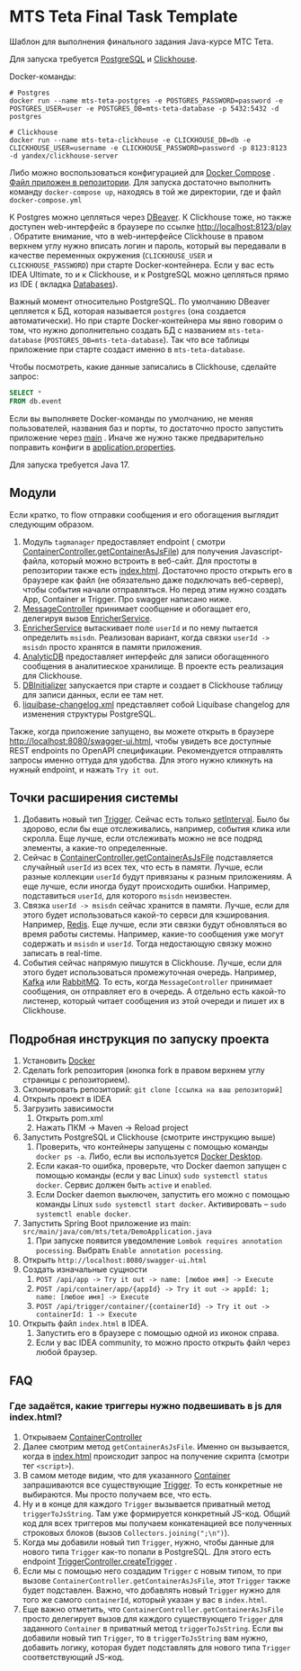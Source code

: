 # MTS Teta Final Task Template

Шаблон для выполнения финального задания Java-курсе МТС Тета.

Для запуска требуется [PostgreSQL](https://www.postgresql.org/)
и [Clickhouse](https://clickhouse.com/).

Docker-команды:

```shell
# Postgres
docker run --name mts-teta-postgres -e POSTGRES_PASSWORD=password -e POSTGRES_USER=user -e POSTGRES_DB=mts-teta-database -p 5432:5432 -d postgres

# Clickhouse
docker run --name mts-teta-clickhouse -e CLICKHOUSE_DB=db -e CLICKHOUSE_USER=username -e CLICKHOUSE_PASSWORD=password -p 8123:8123 -d yandex/clickhouse-server
```

Либо можно воспользоваться конфигурацией для [Docker Compose](https://docs.docker.com/compose/)
. [Файл приложен в репозитории](docker-compose.yml). Для запуска достаточно выполнить
команду `docker-compose up`, находясь в той же директории, где и файл `docker-compose.yml`

К Postgres можно цепляться через [DBeaver](https://dbeaver.io/). К Clickhouse тоже, но также
доступен web-интерфейс в браузере по ссылке [http://localhost:8123/play](http://localhost:8123/play)
. Обратите внимание, что в web-интерфейсе Clickhouse в правом верхнем углу нужно вписать логин и
пароль, который вы передавали в качестве переменных окружения (`CLICKHOUSE_USER`
и `CLICKHOUSE_PASSWORD`) при старте Docker-контейнера. Если у вас есть IDEA Ultimate, то и к
Clickhouse, и к PostgreSQL можно цепляться прямо из IDE (
вкладка [Databases](https://www.jetbrains.com/help/idea/database-tool-window.html)).

Важный момент относительно PostgreSQL. По умолчанию DBeaver цепляется к БД, которая
называется `postgres` (она создается автоматически). Но при старте Docker-контейнера мы явно говорим
о том, что нужно дополнительно создать БД с
названием `mts-teta-database` (`POSTGRES_DB=mts-teta-database`). Так что все таблицы приложение при
старте создаст именно в `mts-teta-database`.

Чтобы посмотреть, какие данные записались в Clickhouse, сделайте запрос:

```sql
SELECT *
FROM db.event
```

Если вы выполняете Docker-команды по умолчанию, не меняя пользователей, названия баз и порты, то
достаточно просто запустить приложение через [main](src/main/java/com/mts/teta/DemoApplication.java)
. Иначе же нужно также предварительно поправить конфиги
в [application.properties](src/main/resources/application.properties).

Для запуска требуется Java 17.

## Модули

Если кратко, то flow отправки сообщения и его обогащения выглядит следующим образом.

1. Модуль `tagmanager` предоставляет endpoint (
   смотри [ContainerController.getContainerAsJsFile](src/main/java/com/mts/teta/tagmanager/controller/ContainerController.java))
   для получения Javascript-файла, который можно встроить в веб-сайт. Для простоты в репозитории
   также есть [index.html](index.html). Достаточно просто открыть его в браузере как файл (не
   обязательно даже подключать веб-сервер), чтобы события начали отправляться. Но перед этим нужно
   создать App, Container и Trigger. Про swagger написано ниже.
2. [MessageController](src/main/java/com/mts/teta/enricher/controller/MessageController.java)
   принимает сообщение и обогащает его, делегируя
   вызов [EnricherService](src/main/java/com/mts/teta/enricher/process/EnricherService.java).
3. [EnricherService](src/main/java/com/mts/teta/enricher/process/EnricherService.java) вытаскивает
   поле `userId` и по нему пытается определить `msisdn`. Реализован вариант, когда
   связки `userId -> msisdn` просто хранятся в памяти приложения.
4. [AnalyticDB](src/main/java/com/mts/teta/enricher/db/AnalyticDB.java) предоставляет интерфейс для
   записи обогащенного сообщения в аналитиеское хранилище. В проекте есть реализация для Clickhouse.
5. [DBInitializer](src/main/java/com/mts/teta/enricher/db/DBInitializer.java) запускается при старте
   и создает в Clickhouse таблицу для записи данных, если ее там нет.
6. [liquibase-changelog.xml](src/main/resources/liquibase-changelog.xml) представляет собой
   Liquibase changelog для изменения структуры PostgreSQL.

Также, когда приложение запущено, вы можете открыть в
браузере [http://localhost:8080/swagger-ui.html](http://localhost:8080/swagger-ui.html), чтобы
увидеть все доступные REST endpoints по OpenAPI спецификации. Рекомендуется отправлять запросы
именно оттуда для удобства. Для этого нужно кликнуть на нужный endpoint, и нажать `Try it out`.

## Точки расширения системы

1. Добавить новый тип [Trigger](src/main/java/com/mts/teta/tagmanager/domain/Trigger.java). Сейчас
   есть только [setInterval](https://developer.mozilla.org/en-US/docs/Web/API/setInterval). Было бы
   здорово, если бы еще отслеживались, например, события клика или скролла. Еще лучше, если
   отслеживать можно не все подряд элементы, а какие-то определенные.
2. Сейчас
   в [ContainerController.getContainerAsJsFile](src/main/java/com/mts/teta/tagmanager/controller/ContainerController.java)
   подставляется случайный `userId` из всех тех, что есть в памяти. Лучше, если разные
   коллекции `userId` будут привязаны к разным приложениям. А еще лучше, если иногда будут
   происходить ошибки. Например, подставиться `userId`, для которого `msisdn` неизвестен.
3. Связка `userId -> msisdn` сейчас хранится в памяти. Лучше, если для этого будет использоваться
   какой-то сервси для кэширования. Например, [Redis](https://redis.io/). Еще лучше, если эти связки
   будут обновляться во время работы системы. Например, какие-то сообщения уже могут содержать
   и `msisdn` и `userId`. Тогда недостающую связку можно записать в real-time.
4. События сейчас напрямую пишутся в Clickhouse. Лучше, если для этого будет использоваться
   промежуточная очередь. Например, [Kafka](https://kafka.apache.org/)
   или [RabbitMQ](https://www.rabbitmq.com/). То есть, когда `MessageController` принимает
   сообщения, он отправляет его в очередь. А отдельно есть какой-то листенер, который читает
   сообщения из этой очереди и пишет их в Clickhouse.

## Подробная инструкция по запуску проекта

1. Установить [Docker](https://www.docker.com/)
2. Сделать fork репозитория (кнопка fork в правом верхнем углу страницы с репозиторием).
3. Склонировать репозиторий: `git clone [ссылка на ваш репозиторий]`
4. Открыть проект в IDEA
5. Загрузить зависимости
    1. Открыть pom.xml
    2. Нажать ПКМ -> Maven -> Reload project
6. Запустить PostgreSQL и Clickhouse (смотрите инструкцию выше)
    1. Проверить, что контейнеры запущены с помощью команды `docker ps -a`. Либо, если вы
       используется [Docker Desktop](https://www.docker.com/products/docker-desktop/).
    2. Если какая-то ошибка, проверьте, что Docker daemon запущен с помощью команды (если у вас
       Linux) `sudo systemctl status docker`. Сервис должен быть `active` и `enabled`.
    3. Если Docker daemon выключен, запустить его можно с помощью команды
       Linux `sudo systemctl start docker`. Активировать – `sudo systemctl enable docker`.
7. Запустить Spring Boot приложение из main: `src/main/java/com/mts/teta/DemoApplication.java`
    1. При запуске появится уведомление `Lombok requires annotation pocessing`.
       Выбрать `Enable annotation pocessing`.
8. Открыть `http://localhost:8080/swagger-ui.html`
9. Создать изначальные сущности
    1. `POST /api/app -> Try it out -> name: [любое имя] -> Execute`
    2. `POST /api/container/app/{appId} -> Try it out -> appId: 1; name: [любое имя] -> Execute`
    3. `POST /api/trigger/container/{containerId} -> Try it out -> containerId: 1 -> Execute`
10. Открыть файл `index.html` в IDEA.
    1. Запустить его в браузере с помощью одной из иконок справа.
    2. Если у вас IDEA community, то можно просто открыть файл через любой браузер.

## FAQ

### Где задаётся, какие триггеры нужно подвешивать в js для index.html?

1. Открываем
   [ContainerController](src/main/java/com/mts/teta/tagmanager/controller/ContainerController.java)
2. Далее смотрим метод `getContainerAsJsFile`. Именно он вызывается, когда
   в [index.html](index.html) происходит запрос на получение скрипта (смотри тег `<script>`).
3. В самом методе видим, что для
   указанного [Container](src/main/java/com/mts/teta/tagmanager/domain/Container.java) запрашиваются
   все существующие [Trigger](src/main/java/com/mts/teta/tagmanager/domain/Trigger.java). То есть
   конкретные не выбираются. Мы просто получаем все, что есть.
4. Ну и в конце для каждого `Trigger` вызывается приватный метод `triggerToJsString`. Там уже
   формируется конкретный JS-код. Общий код для всех триггеров мы получаем конкатенацией все
   полученных строковых блоков (вызов `Collectors.joining(";\n")`).
5. Когда мы добавили новый тип `Trigger`, нужно, чтобы данные для нового типа `Trigger` как-то
   попали в PostgreSQL. Для этого есть
   endpoint [TriggerController.createTrigger](src/main/java/com/mts/teta/tagmanager/controller/TriggerController.java)
   .
6. Если мы с помощью него создадим `Trigger` с новым типом, то при
   вызове `ContainerController.getContainerAsJsFile`, этот `Trigger` также будет подставлен. Важно,
   что добавлять новый `Trigger` нужно для того же самого `containerId`, который указан у вас
   в `index.html`.
7. Еще важно отметить, что `ContainerController.getContainerAsJsFile` просто делегирует вызов для
   каждого существующего `Trigger` для заданного `Container` в приватный метод `triggerToJsString`.
   Если вы добавили новый тип `Trigger`, то в `triggerToJsString` вам нужно, добавить логику,
   которая будет подставлять для нового типа `Trigger` соответствующий JS-код. 